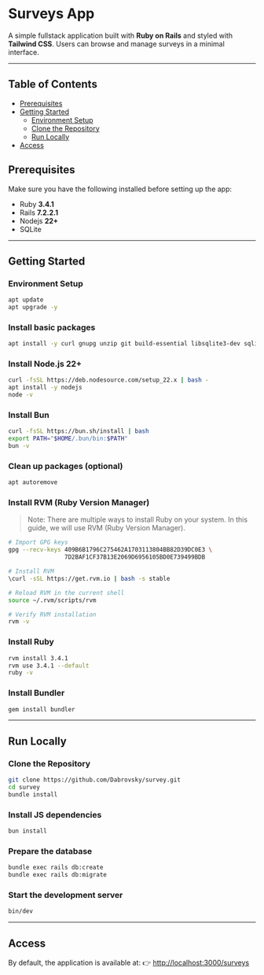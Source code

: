 # Surveys App

A simple fullstack application built with **Ruby on Rails** and styled with **Tailwind CSS**.
Users can browse and manage surveys in a minimal interface.

---

## Table of Contents

- [Prerequisites](#prerequisites)
- [Getting Started](#getting-started)
  - [Environment Setup](#environment-setup)
  - [Clone the Repository](#clone-the-repository)
  - [Run Locally](#run-locally)
- [Access](#access)

## Prerequisites

Make sure you have the following installed before setting up the app:

- Ruby **3.4.1**
- Rails **7.2.2.1**
- Nodejs **22+**
- SQLite

---

## Getting Started

### Environment Setup

```bash
apt update
apt upgrade -y
```

### Install basic packages

```bash
apt install -y curl gnupg unzip git build-essential libsqlite3-dev sqlite3
```

### Install Node.js 22+

```bash
curl -fsSL https://deb.nodesource.com/setup_22.x | bash -
apt install -y nodejs
node -v
```

### Install Bun

```bash
curl -fsSL https://bun.sh/install | bash
export PATH="$HOME/.bun/bin:$PATH"
bun -v
```

### Clean up packages (optional)

```bash
apt autoremove
```

### Install RVM (Ruby Version Manager)

> Note: There are multiple ways to install Ruby on your system. In this guide, we will use RVM (Ruby Version Manager).

```bash
# Import GPG keys
gpg --recv-keys 409B6B1796C275462A1703113804BB82D39DC0E3 \
                7D2BAF1CF37B13E2069D6956105BD0E739499BDB

# Install RVM
\curl -sSL https://get.rvm.io | bash -s stable

# Reload RVM in the current shell
source ~/.rvm/scripts/rvm

# Verify RVM installation
rvm -v
```

### Install Ruby

```bash
rvm install 3.4.1
rvm use 3.4.1 --default
ruby -v
```

### Install Bundler

```bash
gem install bundler
```

---

## Run Locally

### Clone the Repository

```bash
git clone https://github.com/Dabrovsky/survey.git
cd survey
bundle install
```

### Install JS dependencies

```bash
bun install
```

### Prepare the database

```bash
bundle exec rails db:create
bundle exec rails db:migrate
```

### Start the development server

```bash
bin/dev
```

---

## Access

By default, the application is available at:
👉 [http://localhost:3000/surveys](http://localhost:3000/surveys)
